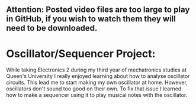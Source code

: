 ## Attention: Posted video files are too large to play in GitHub, if you wish to watch them they will need to be downloaded.

# Oscillator/Sequencer Project:
While taking Electronics 2 during my third year of mechatronics studies at Queen's University I really enjoyed learning about how to analyse oscillator circuits. This lead me to start making my own oscillator at home. However, oscillators don't sound too good on their own. To fix that issue I learned how to make a sequencer using it to play musical notes with the oscillator.     
